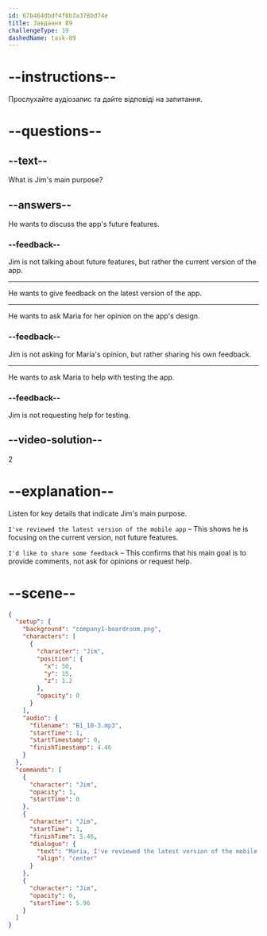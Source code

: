 ```yaml
---
id: 67b464dbdf4f8b3a378bd74e
title: Завдання 89
challengeType: 19
dashedName: task-89
---
```


<!-- (audio) Jim: Maria, I've reviewed the latest version of the mobile app, and I'd like to share some feedback. -->

# --instructions--

Прослухайте аудіозапис та дайте відповіді на запитання.

# --questions--

## --text--

What is Jim's main purpose?

## --answers--

He wants to discuss the app's future features.

### --feedback--

Jim is not talking about future features, but rather the current version of the app.

---

He wants to give feedback on the latest version of the app.

---

He wants to ask Maria for her opinion on the app's design.

### --feedback--

Jim is not asking for Maria's opinion, but rather sharing his own feedback.

---

He wants to ask Maria to help with testing the app.

### --feedback--

Jim is not requesting help for testing.

## --video-solution--

2

# --explanation--

Listen for key details that indicate Jim's main purpose.

`I've reviewed the latest version of the mobile app` – This shows he is focusing on the current version, not future features.

`I'd like to share some feedback` – This confirms that his main goal is to provide comments, not ask for opinions or request help.

# --scene--

```json
{
  "setup": {
    "background": "company1-boardroom.png",
    "characters": [
      {
        "character": "Jim",
        "position": {
          "x": 50,
          "y": 15,
          "z": 1.2
        },
        "opacity": 0
      }
    ],
    "audio": {
      "filename": "B1_10-3.mp3",
      "startTime": 1,
      "startTimestamp": 0,
      "finishTimestamp": 4.46
    }
  },
  "commands": [
    {
      "character": "Jim",
      "opacity": 1,
      "startTime": 0
    },
    {
      "character": "Jim",
      "startTime": 1,
      "finishTime": 5.46,
      "dialogue": {
        "text": "Maria, I've reviewed the latest version of the mobile app, and I'd like to share some feedback.",
        "align": "center"
      }
    },
    {
      "character": "Jim",
      "opacity": 0,
      "startTime": 5.96
    }
  ]
}
```
